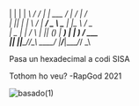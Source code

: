 | | | | ____\ \/ / | |_ ___   / ___|_ _/ ___|  / \
| |_| |  _|  \  /  | __/ _ \  \___ \| |\___ \ / _ \
|  _  | |___ /  \  | || (_) |  ___) | | ___) / ___ \
|_| |_|_____/_/\_\  \__\___/  |____/___|____/_/   \_\

Pasa un hexadecimal a codi SISA

Tothom ho veu?
-RapGod 2021


![basado(1)](https://user-images.githubusercontent.com/39237217/142741569-70eda64b-2b34-4ae9-a326-aa67d9b3ca03.png)
